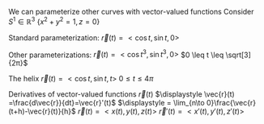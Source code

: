 We can parameterize other curves with vector-valued functions
	Consider $S^1 \in \mathbb{R}^3$
		$\{x^2+y^2=1,z=0\}$

Standard parameterization: 
	$\vec{r}(t)=<\cos t,\sin t, 0>$

Other parameterizations:
	$\vec{r}(t) = <\cos t^3, \sin t^3, 0>$
		$0 \leq t \leq \sqrt[3]{2π}$

The helix
	$\vec{r}(t) = <\cos t, \sin t, t>$
	$0\leq t \leq 4π$


Derivatives of vector-valued functions $\vec{r}(t)$
	$\displaystyle \vec{r}(t) =\frac{d\vec{r}}{dt}=\vec{r}'(t)$
	$\displaystyle = \lim_{n\to 0}\frac{\vec{r}(t+h)-\vec{r}(t)}{h}$
	$\vec{r}(t) = <x(t),y(t),z(t)>$
	$\vec{r}'(t) = <x'(t),y'(t),z'(t)>$

